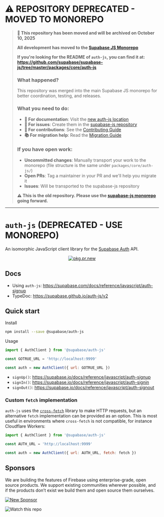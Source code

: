 # ⚠️ REPOSITORY DEPRECATED - MOVED TO MONOREPO

> **🚨 This repository has been moved and will be archived on October 10, 2025**
>
> **All development has moved to the [Supabase JS Monorepo](https://github.com/supabase/supabase-js)**
>
> **If you're looking for the README of `auth-js`, you can find it at:**  
> **https://github.com/supabase/supabase-js/tree/master/packages/core/auth-js**
>
> ### What happened?
> This repository was merged into the main Supabase JS monorepo for better coordination, testing, and releases.
>
> ### What you need to do:
> - **📖 For documentation**: Visit the [new auth-js location](https://github.com/supabase/supabase-js/tree/master/packages/core/auth-js)
> - **🐛 For issues**: Create them in the [supabase-js repository](https://github.com/supabase/supabase-js/issues)
> - **🔧 For contributions**: See the [Contributing Guide](https://github.com/supabase/supabase-js/blob/master/CONTRIBUTING.md)
> - **📚 For migration help**: Read the [Migration Guide](https://github.com/supabase/supabase-js/blob/master/docs/MIGRATION.md)
>
> ### If you have open work:
> - **Uncommitted changes**: Manually transport your work to the monorepo (file structure is the same under `packages/core/auth-js/`)
> - **Open PRs**: Tag a maintainer in your PR and we'll help you migrate it
> - **Issues**: Will be transported to the supabase-js repository
>
> **⚠️ This is the old repository. Please use the [supabase-js monorepo](https://github.com/supabase/supabase-js) going forward.**

---

# `auth-js` (DEPRECATED - USE MONOREPO)

An isomorphic JavaScript client library for the [Supabase Auth](https://github.com/supabase/auth) API.

<div align="center">

[![pkg.pr.new](https://pkg.pr.new/badge/supabase/auth-js)](https://pkg.pr.new/~/supabase/auth-js)

</div>

## Docs

- Using `auth-js`: https://supabase.com/docs/reference/javascript/auth-signup
- TypeDoc: https://supabase.github.io/auth-js/v2

## Quick start

Install

```bash
npm install --save @supabase/auth-js
```

Usage

```js
import { AuthClient } from '@supabase/auth-js'

const GOTRUE_URL = 'http://localhost:9999'

const auth = new AuthClient({ url: GOTRUE_URL })
```

- `signUp()`: https://supabase.io/docs/reference/javascript/auth-signup
- `signIn()`: https://supabase.io/docs/reference/javascript/auth-signin
- `signOut()`: https://supabase.io/docs/reference/javascript/auth-signout

### Custom `fetch` implementation

`auth-js` uses the [`cross-fetch`](https://www.npmjs.com/package/cross-fetch) library to make HTTP requests, but an alternative `fetch` implementation can be provided as an option. This is most useful in environments where `cross-fetch` is not compatible, for instance Cloudflare Workers:

```js
import { AuthClient } from '@supabase/auth-js'

const AUTH_URL = 'http://localhost:9999'

const auth = new AuthClient({ url: AUTH_URL, fetch: fetch })
```

## Sponsors

We are building the features of Firebase using enterprise-grade, open source products. We support existing communities wherever possible, and if the products don’t exist we build them and open source them ourselves.

[![New Sponsor](https://user-images.githubusercontent.com/10214025/90518111-e74bbb00-e198-11ea-8f88-c9e3c1aa4b5b.png)](https://github.com/sponsors/supabase)

![Watch this repo](https://gitcdn.xyz/repo/supabase/monorepo/master/web/static/watch-repo.gif 'Watch this repo')
